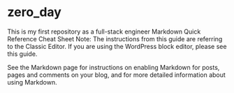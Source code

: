 # zero_day
This is my first repository as a full-stack engineer
Markdown Quick Reference Cheat Sheet
Note: The instructions from this guide are referring to the Classic Editor. If you are using the WordPress block editor, please see this guide.

See the Markdown page for instructions on enabling Markdown for posts, pages and comments on your blog, and for more detailed information about using Markdown.
